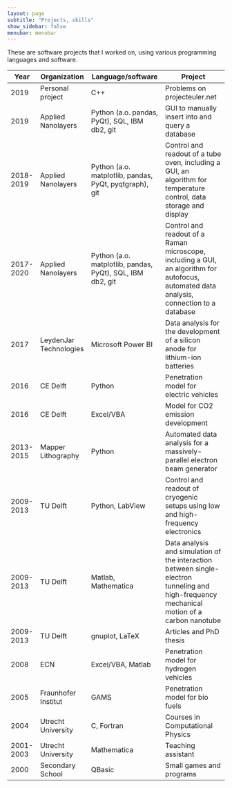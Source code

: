 ```yaml
---
layout: page
subtitle: "Projects, skills"
show_sidebar: false
menubar: menubar
---
```

These are software projects that I worked on, using various programming languages and software.

|Year|Organization|Language/software|Project|
|---|---|---|---|
|2019|Personal project|C++|Problems on projecteuler.net|
|2019|Applied Nanolayers|Python (a.o. pandas, PyQt), SQL, IBM db2, git|GUI to manually insert into and query a database
|2018-2019|Applied Nanolayers|Python (a.o. matplotlib, pandas, PyQt, pyqtgraph), git|Control and readout of a tube oven, including a GUI, an algorithm for temperature control, data storage and display
|2017-2020|Applied Nanolayers|Python (a.o. matplotlib, pandas, PyQt), SQL, IBM db2, git|Control and readout of a Raman microscope, including a GUI, an algorithm for autofocus, automated data analysis, connection to a database
|2017|LeydenJar Technologies|Microsoft Power BI|Data analysis for the development of a silicon anode for lithium-ion batteries
|2016|CE Delft|Python|Penetration model for electric vehicles
|2016|CE Delft|Excel/VBA|Model for CO2 emission development 
|2013-2015|Mapper Lithography|Python|Automated data analysis for a massively-parallel electron beam generator
|2009-2013|TU Delft|Python, LabView|Control and readout of cryogenic setups using low and high-frequency electronics 
|2009-2013|TU Delft|Matlab, Mathematica|Data analysis and simulation of the interaction between single-electron tunneling and high-frequency mechanical motion of a carbon nanotube
|2009-2013|TU Delft|gnuplot, LaTeX|Articles and PhD thesis
|2008|ECN|Excel/VBA, Matlab|Penetration model for hydrogen vehicles	
|2005|Fraunhofer Institut|GAMS|Penetration model for bio fuels
|2004|Utrecht University|C, Fortran|Courses in Computational Physics
|2001-2003|Utrecht University|Mathematica|Teaching assistant	
|2000|Secondary School|QBasic|Small games and programs










